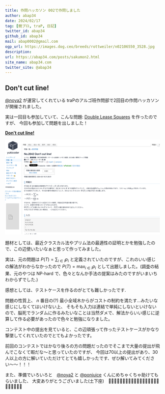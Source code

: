 ```yaml
---
title: 作問ハッカソン 002で作問しました 
author: abap34
date: 2024/02/17
tag: [競プロ, traP, 日記]
twitter_id: abap34
github_id: abap34
mail: abap0002@gmail.com
ogp_url: https://images.dog.ceo/breeds/rottweiler/n02106550_3528.jpg
description: 
url: https://abap34.com/posts/sakumon2.html
site_name: abap34.com
twitter_site: @abap34
---
```


## Don't cut line!


[@noya2](https://twitter.com/noya2ruler) が運営してくれている traPのアルゴ班作問部で2回目の作問ハッカソンが開催されました。


実は一回目も参加していて、こんな問題: [Double Lease Squares](https://yukicoder.me/problems/no/2438) を作ったのですが、
今回も参加して問題を出しました！ 

**[Don't cut line!](https://yukicoder.me/problems/10681)**  

![](sakumon2/image.png)


題材としては、最近クラスカル法やプリム法の最適性の証明とかを勉強したので、この辺使いたいなぁと思って作ってみました。

実は、元の問題は $P(T) = \sum_{i \in I}p_i$ と定義されていたのですが、これのいい感じの解法がわからなかったので
$P(T) = \max_{i \in I} p_i$ として出題しました。(調査の結果、元のやつは NP-hard で、色々となんか手法の提案はみたのですがいまいちわからずでした.)



感想としては、テストケースを作るのがとても難しかったです.

問題の性質上、 $n$ 番目の(?) 最小全域木からがコストの制約を満たす...みたいな感じにしなくてはいけない上、
そもそも入力は連結で単純にしないといけないので、脳死でランダムに作るみたいなことは当然ダメで、解法からいい感じに逆算して作る必要があったので色々と勉強になりました。

コンテスト中の提出を見ていると、この辺頑張って作ったテストケースがかなり撃墜してくれていたのでとてもよかったです。


前回のコンテストではかなり後ろの方の問題だったのでそこまで大量の提出が飛んでこなくて暇だな〜と思っていたのですが、
今回は70以上の提出があり、30人以上の方に解いていただけてとても嬉しかったです、ぜひ解いてみてください〜〜！！！

 
また、準備でいろいろと　[@noya2](https://twitter.com/noya2ruler) と [@ponjuice](https://twitter.com/PonponJuice0) くんにめちゃくちゃ助けてもらいました、
大変ありがとうございました(土下座)　🙇‍♂️🙇‍♂️🙇‍♂️🙇‍♂️🙇‍♂️🙇‍♂️🙇‍♂️🙇‍♂️🙇‍♂️🙇‍♂️🙇‍♂️🙇‍♂️ 



        